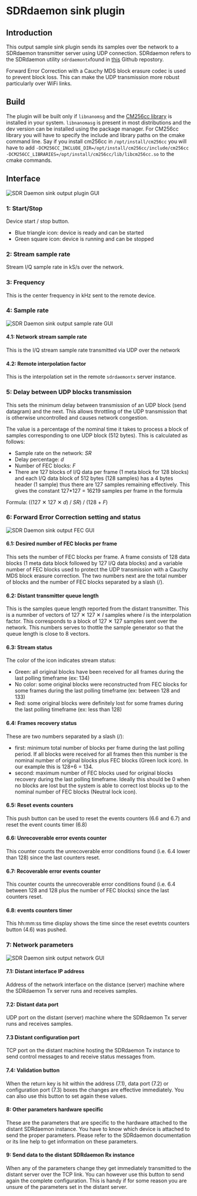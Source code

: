 <h1>SDRdaemon sink plugin</h1>

<h2>Introduction</h2>

This output sample sink plugin sends its samples over tbe network to a SDRdaemon transmitter server using UDP connection. SDRdaemon refers to the SDRdaemon utility `sdrdaemontx`found in [this](https://github.com/f4exb/sdrdaemon) Github repostory.

Forward Error Correction with a Cauchy MDS block erasure codec is used to prevent block loss. This can make the UDP transmission more robust particularly over WiFi links.

<h2>Build</h2>

The plugin will be built only if `libnanomsg` and the [CM256cc library](https://github.com/f4exb/cm256cc) is installed in your system. `libnanomasg` is present in most distributions and the dev version can be installed using the package manager. For CM256cc library you will have to specify the include and library paths on the cmake command line. Say if you install cm256cc in `/opt/install/cm256cc` you will have to add `-DCM256CC_INCLUDE_DIR=/opt/install/cm256cc/include/cm256cc -DCM256CC_LIBRARIES=/opt/install/cm256cc/lib/libcm256cc.so` to the cmake commands.

<h2>Interface</h2>

![SDR Daemon sink output plugin GUI](../../../doc/img/SDRdaemonSink_plugin.png)

<h3>1: Start/Stop</h3>

Device start / stop button. 

  - Blue triangle icon: device is ready and can be started
  - Green square icon: device is running and can be stopped
  
<h3>2: Stream sample rate</h3>

Stream I/Q sample rate in kS/s over the network.

<h3>3: Frequency</h3>

This is the center frequency in kHz sent to the remote device.

<h3>4: Sample rate</h3>

![SDR Daemon sink output sample rate GUI](../../../doc/img/SDRdaemonSink_plugin_04.png)

<h4>4.1: Network stream sample rate</h4>

This is the I/Q stream sample rate transmitted via UDP over the network

<h4>4.2: Remote interpolation factor</h4>

This is the interpolation set in the remote `sdrdaemontx` server instance.

<h3>5: Delay between UDP blocks transmission</h3>

This sets the minimum delay between transmission of an UDP block (send datagram) and the next. This allows throttling of the UDP transmission that is otherwise uncontrolled and causes network congestion.

The value is a percentage of the nominal time it takes to process a block of samples corresponding to one UDP block (512 bytes). This is calculated as follows:

  - Sample rate on the network: _SR_
  - Delay percentage: _d_
  - Number of FEC blocks: _F_
  - There are 127 blocks of I/Q data per frame (1 meta block for 128 blocks) and each I/Q data block of 512 bytes (128 samples) has a 4 bytes header (1 sample) thus there are 127 samples remaining effectively. This gives the constant 127*127 = 16219 samples per frame in the formula
  
Formula: ((127 &#x2715; 127 &#x2715; _d_) / _SR_) / (128 + _F_)   

<h3>6: Forward Error Correction setting and status</h3>

![SDR Daemon sink output FEC GUI](../../../doc/img/SDRdaemonSink_plugin_06.png)

<h4>6.1: Desired number of FEC blocks per frame</h4>

This sets the number of FEC blocks per frame. A frame consists of 128 data blocks (1 meta data block followed by 127 I/Q data blocks) and a variable number of FEC blocks used to protect the UDP transmission with a Cauchy MDS block erasure correction. The two numbers next are the total number of blocks and the number of FEC blocks separated by a slash (/).

<h4>6.2: Distant transmitter queue length</h4>

This is the samples queue length reported from the distant transmitter. This is a numnber of vectors of 127 &#x2715; 127 &#x2715; _I_ samples where _I_ is the interpolation factor. This corresponds to a block of 127 &#x2715; 127 samples sent over the network. This numbers serves to thottle the sample generator so that the queue length is close to 8 vectors.

<h4>6.3: Stream status</h4>

The color of the icon indicates stream status:

  - Green: all original blocks have been received for all frames during the last polling timeframe (ex: 134)
  - No color: some original blocks were reconstructed from FEC blocks for some frames during the last polling timeframe (ex: between 128 and 133)
  - Red: some original blocks were definitely lost for some frames during the last polling timeframe (ex: less than 128)

<h4>6.4: Frames recovery status</h4>

These are two numbers separated by a slash (/):

  - first: minimum total number of blocks per frame during the last polling period. If all blocks were received for all frames then this number is the nominal number of original blocks plus FEC blocks (Green lock icon). In our example this is 128+6 = 134.
  - second: maximum number of FEC blocks used for original blocks recovery during the last polling timeframe. Ideally this should be 0 when no blocks are lost but the system is able to correct lost blocks up to the nominal number of FEC blocks (Neutral lock icon).

<h4>6.5: Reset events counters</h4>

This push button can be used to reset the events counters (6.6 and 6.7) and reset the event counts timer (6.8)

<h4>6.6: Unrecoverable error events counter</h4>

This counter counts the unrecoverable error conditions found (i.e. 6.4 lower than 128) since the last counters reset.

<h4>6.7: Recoverable error events counter</h4>

This counter counts the unrecoverable error conditions found (i.e. 6.4 between 128 and 128 plus the number of FEC blocks) since the last counters reset.

<h4>6.8: events counters timer</h4>

This hh:mm:ss time display shows the time since the reset evetnts counters button (4.6) was pushed.

<h3>7: Network parameters</h3>

![SDR Daemon sink output network GUI](../../../doc/img/SDRdaemonSink_plugin_07.png)

<h4>7.1: Distant interface IP address</h4>

Address of the network interface on the distance (server) machine where the SDRdaemon Tx server runs and receives samples.

<h4>7.2: Distant data port</h4>

UDP port on the distant (server) machine where the SDRdaemon Tx server runs and receives samples.

<h4>7.3 Distant configuration port</h4>

TCP port on the distant machine hosting the SDRdaemon Tx instance to send control messages to and receive status messages from.

<h4>7.4: Validation button</h4>

When the return key is hit within the address (7.1), data port (7.2) or configuration port (7.3) boxes the changes are effective immediately. You can also use this button to set again these values.

<h4>8: Other parameters hardware specific</h4>

These are the parameters that are specific to the hardware attached to the distant SDRdaemon instance. You have to know which device is attached to send the proper parameters. Please refer to the SDRdaemon documentation or its line help to get information on these parameters. 

<h4>9: Send data to the distant SDRdaemon Rx instance</h4>

When any of the parameters change they get immediately transmitted to the distant server over the TCP link. You can however use this button to send again the complete configuration. This is handy if for some reason you are unsure of the parameters set in the distant server.
